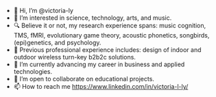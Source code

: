 - 👋 Hi, I’m @victoria-ly
- 👀 I’m interested in science, technology, arts, and music.
- 🔍 Believe it or not, my research experience spans: music cognition, TMS, fMRI, evolutionary game theory, acoustic phonetics, songbirds, (epi)genetics, and psychology.
- 💼 Previous professional experience includes: design of indoor and outdoor wireless turn-key b2b2c solutions. 
- 🌱 I’m currently advancing my career in business and applied technologies. 
- 💞️ I’m open to collaborate on educational projects.
- 📫 How to reach me https://www.linkedin.com/in/victoria-l-ly/

<!---
victoria-ly/victoria-ly is a ✨ special ✨ repository because its `README.md` (this file) appears on your GitHub profile.
You can click the Preview link to take a look at your changes.
--->
